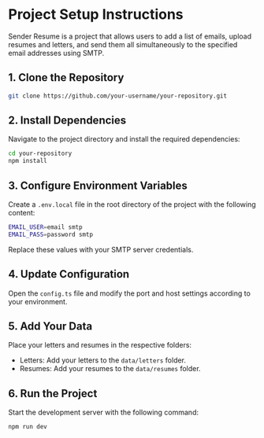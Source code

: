 # Project Setup Instructions

Sender Resume is a project that allows users to add a list of emails, upload resumes and letters, and send them all simultaneously to the specified email addresses using SMTP.

## 1. Clone the Repository

```bash
git clone https://github.com/your-username/your-repository.git
```

## 2. Install Dependencies

Navigate to the project directory and install the required dependencies:

```bash
cd your-repository
npm install
```

## 3. Configure Environment Variables

Create a `.env.local` file in the root directory of the project with the following content:

```bash
EMAIL_USER=email smtp
EMAIL_PASS=password smtp
```

Replace these values with your SMTP server credentials.

## 4. Update Configuration

Open the `config.ts` file and modify the port and host settings according to your environment.

## 5. Add Your Data

Place your letters and resumes in the respective folders:

- Letters: Add your letters to the `data/letters` folder.
- Resumes: Add your resumes to the `data/resumes` folder.

## 6. Run the Project

Start the development server with the following command:

```bash
npm run dev
```
